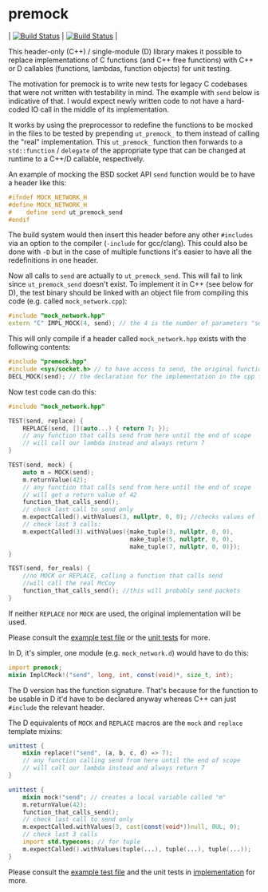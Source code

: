 premock
=======

| [![Build Status](https://travis-ci.org/atilaneves/premock.png?branch=master)](https://travis-ci.org/atilaneves/premock) |  [![Build Status](https://ci.appveyor.com/api/projects/status/github/atilaneves/premock?branch=master&svg=true)](https://ci.appveyor.com/project/atilaneves/premock) |


This header-only (C++) / single-module (D) library makes it possible
to replace implementations of C functions (and C++ free functions)
with C++ or D callables (functions, lambdas, function objects) for
unit testing.

The motivation for premock is to write new tests for legacy C
codebases that were not written with testability in mind.  The example
with `send` below is indicative of that. I would expect newly written
code to not have a hard-coded IO call in the middle of its implementation.

It works by using the preprocessor to redefine the functions to be
mocked in the files to be tested by prepending `ut_premock_` to them instead
of calling the "real" implementation. This `ut_premock_` function then
forwards to a `std::function` / `delegate` of the appropriate type
that can be changed at runtime to a C++/D callable, respectively.

An example of mocking the BSD socket API `send` function would be to
have a header like this:


```c
#ifndef MOCK_NETWORK_H
#define MOCK_NETWORK_H
#    define send ut_premock_send
#endif
```

The build system would then insert this header before any other
`#includes` via an option to the compiler (`-include` for gcc/clang).
This could also be done with `-D` but in the case of multiple
functions it's easier to have all the redefinitions in one header.

Now all calls to `send` are actually to `ut_premock_send`. This will fail to
link since `ut_premock_send` doesn't exist. To implement it in C++ (see below
for D), the test binary should be linked with an object file from
compiling this code (e.g. called `mock_network.cpp`):

```c++
#include "mock_network.hpp"
extern "C" IMPL_MOCK(4, send); // the 4 is the number of parameters "send" takes
```

This will only compile if a header called `mock_network.hpp` exists with the
following contents:

```c++
#include "premock.hpp"
#include <sys/socket.h> // to have access to send, the original function
DECL_MOCK(send); // the declaration for the implementation in the cpp file
```

Now test code can do this:

```c++
#include "mock_network.hpp"

TEST(send, replace) {
    REPLACE(send, [](auto...) { return 7; });
    // any function that calls send from here until the end of scope
    // will call our lambda instead and always return 7
}

TEST(send, mock) {
    auto m = MOCK(send);
    m.returnValue(42);
    // any function that calls send from here until the end of scope
    // will get a return value of 42
    function_that_calls_send();
    // check last call to send only
    m.expectCalled().withValues(3, nullptr, 0, 0); //checks values of last call
    // check last 3 calls:
    m.expectCalled(3).withValues({make_tuple(3, nullptr, 0, 0),
                                  make_tuple(5, nullptr, 0, 0),
                                  make_tuple(7, nullptr, 0, 0)});
}

TEST(send, for_reals) {
    //no MOCK or REPLACE, calling a function that calls send
    //will call the real McCoy
    function_that_calls_send(); //this will probably send packets
}
```

If neither `REPLACE` nor `MOCK` are used, the original implementation
will be used.

Please consult the [example test file](example/cpp/test/test.cpp) or
the [unit tests](tests) for more.


In D, it's simpler, one module (e.g. `mock_network.d`) would have to do this:

```d
import premock;
mixin ImplCMock!("send", long, int, const(void)*, size_t, int);
```

The D version has the function signature. That's because for the
function to be usable in D it'd have to be declared anyway whereas C++
can just `#include` the relevant header.

The D equivalents of `MOCK` and `REPLACE` macros are the `mock` and `replace`
template mixins:

```d
unittest {
    mixin replace!("send", (a, b, c, d) => 7);
    // any function calling send from here until the end of scope
    // will call our lambda instead and always return 7
}

unittest {
    mixin mock!"send"; // creates a local variable called "m"
    m.returnValue(42);
    function_that_calls_send();
    // check last call to send only
    m.expectCalled.withValues(3, cast(const(void*))null, 0UL, 0);
    // check last 3 calls
    import std.typecons; // for tuple
    m.expectCalled().withValues(tuple(...), tuple(...), tuple(...));
}
```

Please consult the [example test file](example/d/test.d) and the unit tests
in [implementation](premock.d) for more.
